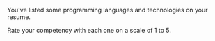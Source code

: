 You've listed some programming languages and technologies on your resume.

Rate your competency with each one on a scale of 1 to 5.
